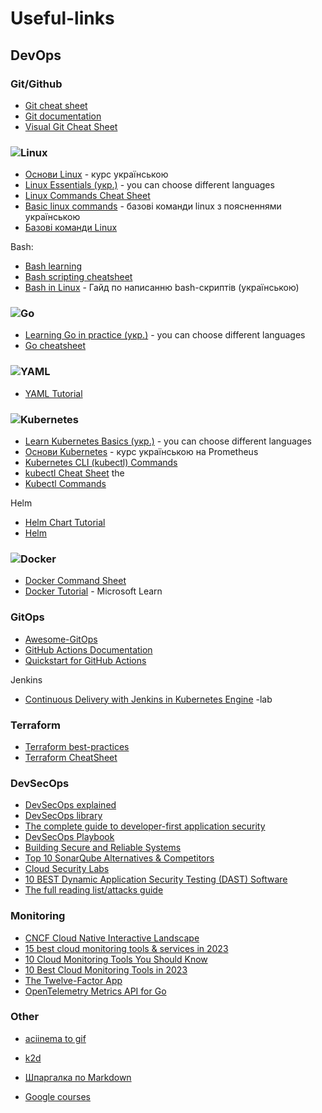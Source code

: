 # Useful-links

## DevOps

### Git/Github

- [Git cheat sheet](https://education.github.com/git-cheat-sheet-education.pdf)
- [Git documentation](https://git-scm.com/docs/)
- [Visual Git Cheat Sheet](https://ndpsoftware.com/git-cheatsheet.html#loc=index)

### ![Linux](https://img.shields.io/badge/Linux-FCC624?style=for-the-badge&logo=linux&logoColor=black)

- [Основи Linux](https://apps.prometheus.org.ua/learning/course/course-v1:LinuxFoundation+INTRO_LINUX101+2023_T1/home) - курс українською
- [Linux Essentials (укр.)](https://learning.lpi.org/uk/learning-materials/010-160/) - you can choose different languages
- [Linux Commands Cheat Sheet](https://www.geeksforgeeks.org/linux-commands-cheat-sheet/)
- [Basic linux commands](https://lohvynenko.com/uk/blog/basic-linux-commands.html) - базові команди linux з поясненнями українською
- [Базові команди Linux](https://magefan.com/ua/blog/korysni-komandy-linux)

Bash:
- [Bash learning](https://learnxinyminutes.com/docs/bash/)
- [Bash scripting cheatsheet](https://devhints.io/bash)
- [Bash in Linux](https://acode.com.ua/bash-in-linux/) - Гайд по написанню bash-скриптів (українською)

### ![Go](https://img.shields.io/badge/go-%2300ADD8.svg?style=for-the-badge&logo=go&logoColor=white)

- [Learning Go in practice (укр.)](https://go-tour-ua-translation.lm.r.appspot.com/welcome/1) - you can choose different languages
- [Go cheatsheet](https://devhints.io/go)

### ![YAML](https://img.shields.io/badge/yaml-%23ffffff.svg?style=for-the-badge&logo=yaml&logoColor=151515)

- [YAML Tutorial](https://spacelift.io/blog/yaml)
  
### ![Kubernetes](https://img.shields.io/badge/kubernetes-%23326ce5.svg?style=for-the-badge&logo=kubernetes&logoColor=white)

- [Learn Kubernetes Basics (укр.)](https://kubernetes.io/uk/docs/tutorials/kubernetes-basics/) - you can choose different languages
- [Основи Kubernetes](https://apps.prometheus.org.ua/learning/course/course-v1:LinuxFoundation+INTRO101+2023_T1/home) - курс українською на Prometheus
- [Kubernetes CLI (kubectl) Commands](https://www.coursera.org/collections/kubernetes-cheat-sheet?utm_source=ln&utm_medium=page_share&utm_content=cc&utm_campaign=top_button)
- [kubectl Cheat Sheet](https://kubernetes.io/docs/reference/kubectl/cheatsheet/) the 
- [Kubectl Commands](https://lyz-code.github.io/blue-book/devops/kubectl/kubectl_commands/)

Helm
- [Helm Chart Tutorial](https://devopscube.com/create-helm-chart/)
- [Helm](https://www.digitalocean.com/community/tutorials/an-introduction-to-helm-the-package-manager-for-kubernetes-ru)

### ![Docker](https://img.shields.io/badge/docker-%230db7ed.svg?style=for-the-badge&logo=docker&logoColor=white)

- [Docker Command Sheet](https://github.com/Ignitetechnologies/Mindmap/tree/main/Docker%20CheatSheet)
- [Docker Tutorial](https://learn.microsoft.com/ru-ru/visualstudio/docker/tutorials/docker-tutorial) - Microsoft Learn

### GitOps

- [Awesome-GitOps](https://github.com/weaveworks/awesome-gitops)
- [GitHub Actions Documentation](https://docs.github.com/en/actions)
- [Quickstart for GitHub Actions](https://docs.github.com/en/actions/quickstart)

Jenkins
- [Continuous Delivery with Jenkins in Kubernetes Engine](https://www.cloudskillsboost.google/focuses/1104?parent=catalog) -lab

### Terraform 

- [Terraform best-practices](https://www.terraform-best-practices.com/v/uk)
- [Terraform CheatSheet](https://www.pluralsight.com/resources/blog/cloud/the-ultimate-terraform-cheatsheet)

### DevSecOps

- [DevSecOps explained](https://resources.github.com/devops/fundamentals/devsecops/)
- [DevSecOps library](https://github.com/sottlmarek/DevSecOps)
- [The complete guide to developer-first application security](https://drive.google.com/file/d/1pWUV8zP6HWB1zl_Cz9AS2erszCWFdPib/view)
- [DevSecOps Playbook](https://github.com/6mile/DevSecOps-Playbook)
- [Building Secure and Reliable Systems](https://www.oreilly.com/library/view/building-secure-and/9781492083115/)
- [Top 10 SonarQube Alternatives & Competitors](https://www.g2.com/products/sonarqube/competitors/alternatives)
- [Cloud Security Labs](https://github.com/iknowjason/Awesome-CloudSec-Labs)
- [10 BEST Dynamic Application Security Testing (DAST) Software](https://www.softwaretestinghelp.com/dynamic-application-security-testing-dast-software/)
- [The full reading list/attacks guide](https://blog.cloudflare.com/2022-attacks-an-august-reading-list-to-go-shields-up)

### Monitoring
- [CNCF Cloud Native Interactive Landscape](https://landscape.cncf.io/)
- [15 best cloud monitoring tools & services in 2023](https://middleware.io/blog/cloud-monitoring-tools/)
- [10 Cloud Monitoring Tools You Should Know](https://bluexp.netapp.com/blog/blg-10-cloud-monitoring-tools-you-should-know)
- [10 Best Cloud Monitoring Tools in 2023](https://betterstack.com/community/comparisons/cloud-monitoring-tools/)
- [The Twelve-Factor App](https://12factor.net/)
- [OpenTelemetry Metrics API for Go](https://uptrace.dev/opentelemetry/go-metrics.html)
  
### Other

- [aciinema to gif](https://dstein64.github.io/gifcast/)

- [k2d](https://docs.k2d.io/)

- [Шпаргалка по Markdown](https://gist.github.com/fomvasss/8dd8cd7f88c67a4e3727f9d39224a84c#file-markdown-md)

- [Google courses](https://learning.google/intl/uk_ua/work/)
